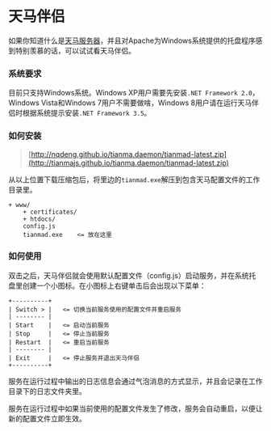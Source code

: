 天马伴侣
=============

如果你知道什么是[天马服务器](http://nqdeng.github.io/tianma/)，并且对Apache为Windows系统提供的托盘程序感到特别羡慕的话，可以试试看天马伴侣。

### 系统要求

目前只支持Windows系统。Windows XP用户需要先安装`.NET Framework 2.0`，Windows Vista和Windows 7用户不需要做啥，Windows 8用户请在运行天马伴侣时根据系统提示安装`.NET Framework 3.5`。


### 如何安装

>	[http://nqdeng.github.io/tianma.daemon/tianmad-latest.zip](http://tianmajs.github.io/tianma.daemon/tianmad-latest.zip)

从以上位置下载压缩包后，将里边的`tianmad.exe`解压到包含天马配置文件的工作目录里。

	+ www/
		+ certificates/
		+ htdocs/
		config.js
		tianmad.exe    <= 放在这里

### 如何使用

双击之后，天马伴侣就会使用默认配置文件（config.js）启动服务，并在系统托盘里创建一个小图标。在小图标上右键单击后会出现以下菜单：

	+----------+
	| Switch > |   <= 切换当前服务使用的配置文件并重启服务
	| -------- |
	| Start    |   <= 启动当前服务
	| Stop     |   <= 停止当前服务
	| Restart  |   <= 重启当前服务
	| -------- |
	| Exit     |   <= 停止服务并退出天马伴侣
	+----------+

服务在运行过程中输出的日志信息会通过气泡消息的方式显示，并且会记录在工作目录下的日志文件夹里。

服务在运行过程中如果当前使用的配置文件发生了修改，服务会自动重启，以便让新的配置文件立即生效。
